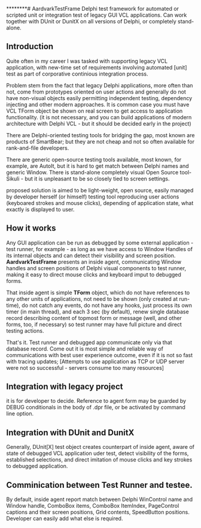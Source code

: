 ********# AardvarkTestFrame
Delphi test framework for automated or scripted  unit or integration test of legacy GUI VCL applications. 
Can work together with DUnit or DunitX on all versions of Delphi, or completely stand-alone.

## Introduction
Quite often in my career I was tasked with supporting legacy VCL application, with new-time set of requirements involving automated [unit] test
as part of corporative continious integration process.

Problem stem from the fact that legacy Delphi applications, more often than not, come from prototypes oriented on user actions and 
generally do not have non-visual objects easily permitting independent testing, dependency injecting and other modern approaches.
It is common case you must have VCL TForm object be shown on real screen to get access to application functionality.
(it is not necessary, and you can build applications of modern architecture with Delphi VCL - but it should be decided early in the project)

There are Delphi-oriented testing tools for bridging the gap, most known are products of SmartBear; but they are not cheap 
and not so often available for rank-and-file developers.

There are generic open-source testing tools available, most known, for example, are AutoIt, but it is hard to get match between Delphi names and generic Window.
There is stand-alone completely visual Open Source tool- Sikuli - but it is unpleasant to be so closely tied to screen settings.

proposed solution is aimed to be light-weight, open source, easily managed by developer herself (or himself) testing tool reproducing user actions
(keyboared strokes and mouse clicks), depending of application state, what exactly is displayed to user.

## How it works
Any GUI application can be run as debugged by some external application - test runner, for example - as long as we have access to Window Handles of its internal objects and can 
detect their visibility and screen position. 
**AardvarkTestFrame** presents an inside agent, communicating Window handles and screen positions of Delphi visual components to test runner, 
making it easy to direct mouse clicks and keyboard imput to debugged forms.

That inside agent is simple **TForm** object, which do not have references to any other units of applications, not need to be shown (only created at run-time), 
do not catch any events, do not have any hooks, just process its own timer (in main thread), and each 3 sec (by default), renew single database record 
describing content of topmost form or message (well, and other forms, too, if necessary) so test runner may have full picture and direct testing actions.

That's it. Test runner and debugged app communicate only via that database record. 
Come out it is most simple and reliable way of communications 
with best user experience outcome, even if it is not so fast with tracing updates; 
[Attempts to use application as TCP or UDP server were not so successful - servers consume too many resources]

## Integration with legacy project
it is for developer to decide. Reference to agent form may be guarded by DEBUG conditionals in the body of .dpr file, or be activated by command line option.

## Integration with DUnit and DunitX
Generally, DUnit[X] test object creates counterpart of inside agent, aware of state of debugged VCL application uder test, detect visibility of the forms, established selections, and direct imitation of mouse clicks and key strokes to debugged application.

## Comminication between Test Runner and testee.

By default, inside agent report match between Delphi WinControl name and Window handle, ComboBox items, ComboBox ItemIndex, PageControl captions and their screen positions, Grid contents, SpeedButton positions. Developer can easily add what else is required.



